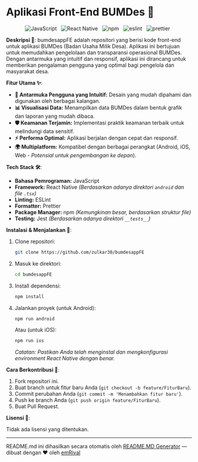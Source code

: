 # Aplikasi Front-End BUMDes 📱

<p align="center">
  <img style="margin-right: 8px;" src="https://img.shields.io/badge/JavaScript-F7DF1E?style=for-the-badge&logo=javascript&logoColor=black" alt="JavaScript"/>
  <img style="margin-right: 8px;" src="https://img.shields.io/badge/React_Native-61DAFB?style=for-the-badge&logo=react&logoColor=black" alt="React Native"/>
  <img style="margin-right: 8px;" src="https://img.shields.io/badge/npm-CB3837?style=for-the-badge&logo=npm&logoColor=white" alt="npm"/>
  <img style="margin-right: 8px;" src="https://img.shields.io/badge/eslint-3A33D1?style=for-the-badge&logo=eslint&logoColor=white" alt="eslint"/>
  <img style="margin-right: 8px;" src="https://img.shields.io/badge/prettier-1A2C34?style=for-the-badge&logo=prettier&logoColor=F7B93E" alt="prettier"/>
</p>

**Deskripsi 📝**: bumdesappFE adalah repositori yang berisi kode front-end untuk aplikasi BUMDes (Badan Usaha Milik Desa). Aplikasi ini bertujuan untuk memudahkan pengelolaan dan transparansi operasional BUMDes. Dengan antarmuka yang intuitif dan responsif, aplikasi ini dirancang untuk memberikan pengalaman pengguna yang optimal bagi pengelola dan masyarakat desa.

**Fitur Utama ✨**:

*   **📱 Antarmuka Pengguna yang Intuitif:** Desain yang mudah dipahami dan digunakan oleh berbagai kalangan.
*   **📊 Visualisasi Data:** Menampilkan data BUMDes dalam bentuk grafik dan laporan yang mudah dibaca.
*   **🛡️ Keamanan Terjamin:** Implementasi praktik keamanan terbaik untuk melindungi data sensitif.
*   **⚡️ Performa Optimal:** Aplikasi berjalan dengan cepat dan responsif.
*   **🌍 Multiplatform:** Kompatibel dengan berbagai perangkat (Android, iOS, Web - *Potensial untuk pengembangan ke depan*).

**Tech Stack 🛠️**:

*   **Bahasa Pemrograman:** JavaScript
*   **Framework:** React Native *(Berdasarkan adanya direktori `android` dan file `.tsx`)*
*   **Linting:** ESLint
*   **Formatter:** Prettier
*   **Package Manager:** npm *(Kemungkinan besar, berdasarkan struktur file)*
*   **Testing:** Jest *(Berdasarkan adanya direktori `__tests__`)*

**Instalasi & Menjalankan 🚀**:

1.  Clone repositori:
    ```bash
    git clone https://github.com/zulkar30/bumdesappFE
    ```
2.  Masuk ke direktori:
    ```bash
    cd bumdesappFE
    ```
3.  Install dependensi:
    ```bash
    npm install
    ```
4.  Jalankan proyek (untuk Android):
    ```bash
    npm run android
    ```
    Atau (untuk iOS):
    ```bash
    npm run ios
    ```
    *Catatan: Pastikan Anda telah menginstal dan mengkonfigurasi environment React Native dengan benar.*

**Cara Berkontribusi 🤝**:

1.  Fork repositori ini.
2.  Buat branch untuk fitur baru Anda (`git checkout -b feature/FiturBaru`).
3.  Commit perubahan Anda (`git commit -m 'Menambahkan fitur baru'`).
4.  Push ke branch Anda (`git push origin feature/FiturBaru`).
5.  Buat Pull Request.

**Lisensi 📄**:

Tidak ada lisensi yang ditentukan.


---
README.md ini dihasilkan secara otomatis oleh [README.MD Generator](https://github.com/emRival) — dibuat dengan ❤️ oleh [emRival](https://github.com/emRival)
